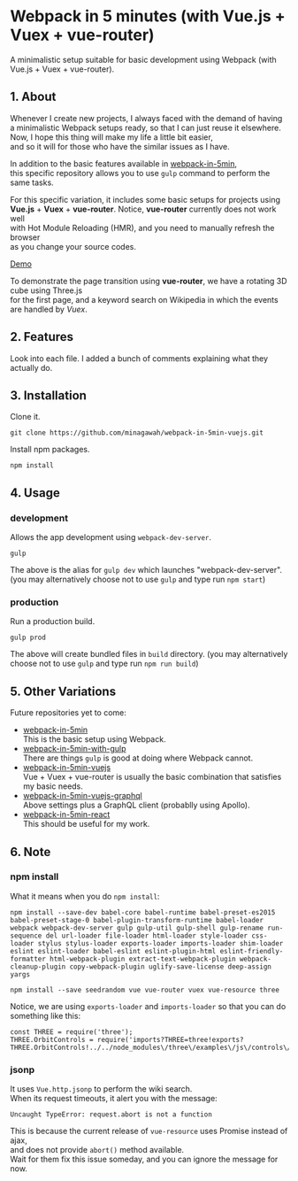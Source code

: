 Webpack in 5 minutes (with Vue.js + Vuex + vue-router)
===========================

A minimalistic setup suitable for basic development using Webpack (with Vue.js + Vuex + vue-router).

## 1. About

Whenever I create new projects, I always faced with the demand of having  
a minimalistic Webpack setups ready, so that I can just reuse it elsewhere.  
Now, I hope this thing will make my life a little bit easier,  
and so it will for those who have the similar issues as I have.

In addition to the basic features available in [webpack-in-5min](https://github.com/minagawah/webpack-in-5min),  
this specific repository allows you to use `gulp` command to perform the same tasks.

For this specific variation, it includes some basic setups for projects using  
**Vue.js** + **Vuex** + **vue-router**. Notice, **vue-router** currently does not work well  
with Hot Module Reloading (HMR), and you need to manually refresh the browser  
as you change your source codes.

[Demo](http://tokyo800.jp/samples/webpack-in-5min-vuejs/)

To demonstrate the page transition using **vue-router**, we have a rotating 3D cube using Three.js  
for the first page, and a keyword search on Wikipedia in which the events are handled by *Vuex*.

## 2. Features

Look into each file. I added a bunch of comments explaining what they actually do.

## 3. Installation

Clone it.

```
git clone https://github.com/minagawah/webpack-in-5min-vuejs.git
```

Install npm packages.

```
npm install
```

## 4. Usage

### development

Allows the app development using `webpack-dev-server`.

```
gulp
```

The above is the alias for `gulp dev` which launches "webpack-dev-server".  
(you may alternatively choose not to use `gulp` and type run `npm start`)


### production

Run a production build.

```
gulp prod
```

The above will create bundled files in `build` directory.
(you may alternatively choose not to use `gulp` and type run `npm run build`)

## 5. Other Variations

Future repositories yet to come:

* [webpack-in-5min](https://github.com/minagawah/webpack-in-5min)  
This is the basic setup using Webpack.
* [webpack-in-5min-with-gulp](https://github.com/minagawah/webpack-in-5min-with-gulp)  
There are things `gulp` is good at doing where Webpack cannot.
* [webpack-in-5min-vuejs](https://github.com/minagawah/webpack-in-5min-vuejs)  
Vue + Vuex + vue-router is usually the basic combination that satisfies my basic needs.
* [webpack-in-5min-vuejs-graphql]()  
Above settings plus a GraphQL client (probablly using Apollo).
* [webpack-in-5min-react]()  
This should be useful for my work.

## 6. Note

### npm install

What it means when you do `npm install`:

```
npm install --save-dev babel-core babel-runtime babel-preset-es2015 babel-preset-stage-0 babel-plugin-transform-runtime babel-loader webpack webpack-dev-server gulp gulp-util gulp-shell gulp-rename run-sequence del url-loader file-loader html-loader style-loader css-loader stylus stylus-loader exports-loader imports-loader shim-loader eslint eslint-loader babel-eslint eslint-plugin-html eslint-friendly-formatter html-webpack-plugin extract-text-webpack-plugin webpack-cleanup-plugin copy-webpack-plugin uglify-save-license deep-assign yargs

npm install --save seedrandom vue vue-router vuex vue-resource three
```

Notice, we are using `exports-loader` and `imports-loader` so that you can do something like this:

```
const THREE = require('three');
THREE.OrbitControls = require('imports?THREE=three!exports?THREE.OrbitControls!../../node_modules\/three\/examples\/js\/controls\/OrbitControls');
```

### jsonp

It uses `Vue.http.jsonp` to perform the wiki search.  
When its request timeouts, it alert you with the message:

```
Uncaught TypeError: request.abort is not a function
```
This is because the current release of `vue-resource` uses Promise instead of ajax,  
and does not provide `abort()` method available.  
Wait for them fix this issue someday, and you can ignore the message for now.
